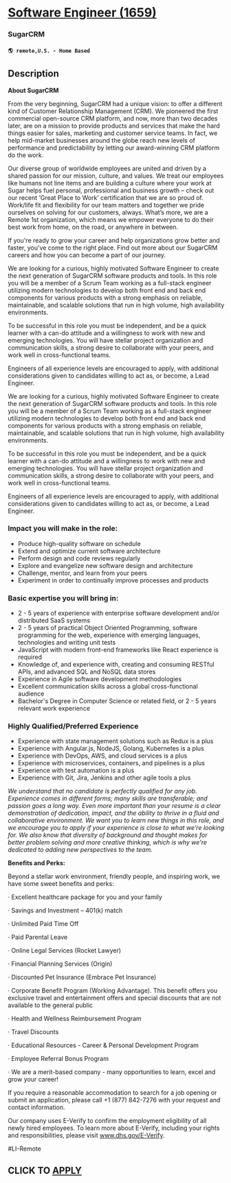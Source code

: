 # [Software Engineer (1659)](https://www.remotewlb.com/apply/software-engineer-1659)  
### SugarCRM  
#### `🌎 remote,U.S. - Home Based`  

## Description

 **About SugarCRM**

  

From the very beginning, SugarCRM had a unique vision: to offer a different kind of Customer Relationship Management (CRM). We pioneered the first commercial open-source CRM platform, and now, more than two decades later, are on a mission to provide products and services that make the hard things easier for sales, marketing and customer service teams. In fact, we help mid-market businesses around the globe reach new levels of performance and predictability by letting our award-winning CRM platform do the work.

Our diverse group of worldwide employees are united and driven by a shared passion for our mission, culture, and values. We treat our employees like humans not line items and are building a culture where your work at Sugar helps fuel personal, professional and business growth – check out our recent ‘Great Place to Work’ certification that we are so proud of. Work/life fit and flexibility for our team matters and together we pride ourselves on solving for our customers, always. What’s more, we are a Remote 1st organization, which means we empower everyone to do their best work from home, on the road, or anywhere in between.

If you're ready to grow your career and help organizations grow better and faster, you've come to the right place. Find out more about our SugarCRM careers and how you can become a part of our journey.

  

We are looking for a curious, highly motivated Software Engineer to create the next generation of SugarCRM software products and tools. In this role you will be a member of a Scrum Team working as a full-stack engineer utilizing modern technologies to develop both front end and back end components for various products with a strong emphasis on reliable, maintainable, and scalable solutions that run in high volume, high availability environments.

  

To be successful in this role you must be independent, and be a quick learner with a can-do attitude and a willingness to work with new and emerging technologies. You will have stellar project organization and communication skills, a strong desire to collaborate with your peers, and work well in cross-functional teams.

  

Engineers of all experience levels are encouraged to apply, with additional considerations given to candidates willing to act as, or become, a Lead Engineer.

  

We are looking for a curious, highly motivated Software Engineer to create the next generation of SugarCRM software products and tools. In this role you will be a member of a Scrum Team working as a full-stack engineer utilizing modern technologies to develop both front end and back end components for various products with a strong emphasis on reliable, maintainable, and scalable solutions that run in high volume, high availability environments.

  

To be successful in this role you must be independent, and be a quick learner with a can-do attitude and a willingness to work with new and emerging technologies. You will have stellar project organization and communication skills, a strong desire to collaborate with your peers, and work well in cross-functional teams.

  

Engineers of all experience levels are encouraged to apply, with additional considerations given to candidates willing to act as, or become, a Lead Engineer.

  

### Impact you will make in the role:

* Produce high-quality software on schedule
* Extend and optimize current software architecture
* Perform design and code reviews regularly
* Explore and evangelize new software design and architecture
* Challenge, mentor, and learn from your peers
* Experiment in order to continually improve processes and products

  

### Basic expertise you will bring in:

* 2 - 5 years of experience with enterprise software development and/or distributed SaaS systems
* 2 - 5 years of practical Object Oriented Programming, software programming for the web, experience with emerging languages, technologies and writing unit tests
* JavaScript with modern front-end frameworks like React experience is required
* Knowledge of, and experience with, creating and consuming RESTful APIs, and advanced SQL and NoSQL data stores
* Experience in Agile software development methodologies
* Excellent communication skills across a global cross-functional audience
* Bachelor's Degree in Computer Science or related field, or 2 - 5 years relevant work experience

  

### Highly Qualified/Preferred Experience

* Experience with state management solutions such as Redux is a plus
* Experience with Angular.js, NodeJS, Golang, Kubernetes is a plus
* Experience with DevOps, AWS, and cloud services is a plus
* Experience with microservices, containers, and pipelines is a plus
* Experience with test automation is a plus
* Experience with Git, Jira, Jenkins and other agile tools a plus

  

  

  

 _We understand that no candidate is perfectly qualified for any job. Experience comes in different forms; many skills are transferable; and passion goes a long way. Even more important than your resume is a clear demonstration of dedication, impact, and the ability to thrive in a fluid and collaborative environment. We want you to learn new things in this role, and we encourage you to apply if your experience is close to what we’re looking for. We also know that diversity of background and thought makes for better problem solving and more creative thinking, which is why we're dedicated to adding new perspectives to the team._

**Benefits and Perks:**

Beyond a stellar work environment, friendly people, and inspiring work, we have some sweet benefits and perks:

· Excellent healthcare package for you and your family

· Savings and Investment – 401(k) match

· Unlimited Paid Time Off

· Paid Parental Leave

· Online Legal Services (Rocket Lawyer)

· Financial Planning Services (Origin)

· Discounted Pet Insurance (Embrace Pet Insurance)

· Corporate Benefit Program (Working Advantage). This benefit offers you exclusive travel and entertainment offers and special discounts that are not available to the general public

· Health and Wellness Reimbursement Program

· Travel Discounts

· Educational Resources - Career & Personal Development Program

· Employee Referral Bonus Program

· We are a merit-based company - many opportunities to learn, excel and grow your career!

  

If you require a reasonable accommodation to search for a job opening or submit an application, please call +1 (877) 842-7276 with your request and contact information.

  

Our company uses E-Verify to confirm the employment eligibility of all newly hired employees. To learn more about E-Verify, including your rights and responsibilities, please visit www.dhs.gov/E-Verify.

  

#LI-Remote

  
## CLICK TO [APPLY](https://www.remotewlb.com/apply/software-engineer-1659)

